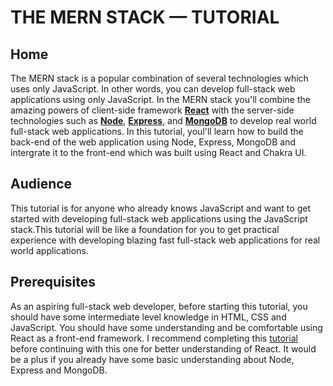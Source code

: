 #  THE **MERN** STACK — TUTORIAL

## Home

The MERN stack is a popular combination of several technologies which uses only JavaScript. In other words, you can develop full-stack web applications using only JavaScript. In the MERN stack you'll combine the amazing powers of client-side framework **[React](https://reactjs.org)** with the server-side technologies such as **[Node](https://nodejs.org)**, **[Express](https://expresjs.org)**, and **[MongoDB](https://mongodb.com)** to develop real world full-stack web applications. In this tutorial, youl'll learn how to build the back-end of the web application using Node, Express, MongoDB and intergrate it to the front-end which was built using React and Chakra UI.

## Audience

This tutorial is for anyone who already knows JavaScript and want to get started with developing full-stack web applications using the JavaScript stack.This tutorial will be like a foundation for you to get practical experience with developing blazing fast full-stack web applications for real world applications.

## Prerequisites

As an aspiring full-stack web developer, before starting this tutorial, you should have some intermediate level knowledge in HTML, CSS and JavaScript. You should have some understanding and be comfortable using React as a front-end framework. I recommend completing this [tutorial](https://www.tutorialspoint.com/reactjs/) before continuing with this one for better understanding of React. It would be a plus if you already have some basic understanding about Node, Express and MongoDB.